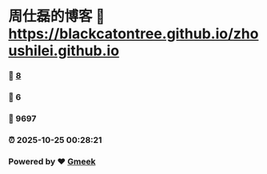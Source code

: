 # 周仕磊的博客 :link: https://blackcatontree.github.io/zhoushilei.github.io 
### :page_facing_up: [8](https://blackcatontree.github.io/zhoushilei.github.io/tag.html) 
### :speech_balloon: 6 
### :hibiscus: 9697 
### :alarm_clock: 2025-10-25 00:28:21 
### Powered by :heart: [Gmeek](https://github.com/Meekdai/Gmeek)
